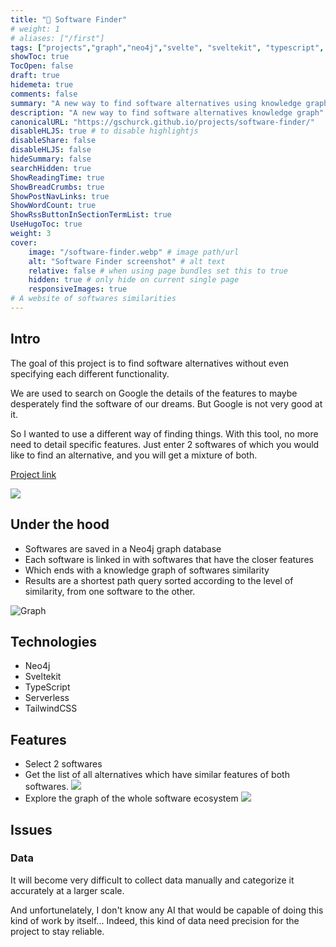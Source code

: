 ```yaml
---
title: "🔎 Software Finder"
# weight: 1
# aliases: ["/first"]
tags: ["projects","graph","neo4j","svelte", "sveltekit", "typescript", "serverless", "vercel"]
showToc: true
TocOpen: false
draft: true
hidemeta: true
comments: false
summary: "A new way to find software alternatives using knowledge graph"
description: "A new way to find software alternatives knowledge graph"
canonicalURL: "https://gschurck.github.io/projects/software-finder/"
disableHLJS: true # to disable highlightjs
disableShare: false
disableHLJS: false
hideSummary: false
searchHidden: true
ShowReadingTime: true
ShowBreadCrumbs: true
ShowPostNavLinks: true
ShowWordCount: true
ShowRssButtonInSectionTermList: true
UseHugoToc: true
weight: 3
cover:
    image: "/software-finder.webp" # image path/url
    alt: "Software Finder screenshot" # alt text
    relative: false # when using page bundles set this to true
    hidden: true # only hide on current single page
    responsiveImages: true
# A website of softwares similarities
---
```


## Intro

The goal of this project is to find software alternatives without even specifying each different functionality.

We are used to search on Google the details of the features to maybe desperately find the software of our dreams.
But Google is not very good at it.

So I wanted to use a different way of finding things.
With this tool, no more need to detail specific features.
Just enter 2 softwares of which you would like to find an alternative, and you will get a mixture of both.

[Project link](https://software-graph.vercel.app)

![](/software-finder.webp)

## Under the hood

- Softwares are saved in a Neo4j graph database
- Each software is linked in with softwares that have the closer features
- Which ends with a knowledge graph of softwares similarity
- Results are a shortest path query sorted according to the level of similarity, from one software to the other.

![Graph](/bloom-visualisation-cropped.webp)

## Technologies

- Neo4j
- Sveltekit
- TypeScript
- Serverless
- TailwindCSS

## Features

- Select 2 softwares
- Get the list of all alternatives which have similar features of both softwares.
  ![](/software-merger.webp)
- Explore the graph of the whole software ecosystem
  ![](/software-graph.webp)

## Issues

### Data

It will become very difficult to collect data manually and categorize it accurately at a larger scale.

And unfortunelately, I don't know any AI that would be capable of doing this kind of work by itself...
Indeed, this kind of data need precision for the project to stay reliable.

